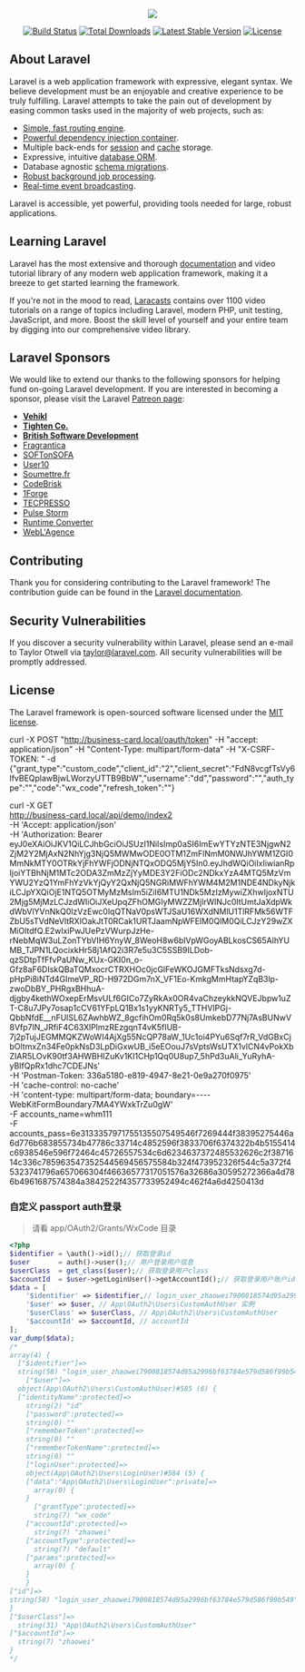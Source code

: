 <p align="center"><img src="https://laravel.com/assets/img/components/logo-laravel.svg"></p>

<p align="center">
<a href="https://travis-ci.org/laravel/framework"><img src="https://travis-ci.org/laravel/framework.svg" alt="Build Status"></a>
<a href="https://packagist.org/packages/laravel/framework"><img src="https://poser.pugx.org/laravel/framework/d/total.svg" alt="Total Downloads"></a>
<a href="https://packagist.org/packages/laravel/framework"><img src="https://poser.pugx.org/laravel/framework/v/stable.svg" alt="Latest Stable Version"></a>
<a href="https://packagist.org/packages/laravel/framework"><img src="https://poser.pugx.org/laravel/framework/license.svg" alt="License"></a>
</p>

## About Laravel

Laravel is a web application framework with expressive, elegant syntax. We believe development must be an enjoyable and creative experience to be truly fulfilling. Laravel attempts to take the pain out of development by easing common tasks used in the majority of web projects, such as:

- [Simple, fast routing engine](https://laravel.com/docs/routing).
- [Powerful dependency injection container](https://laravel.com/docs/container).
- Multiple back-ends for [session](https://laravel.com/docs/session) and [cache](https://laravel.com/docs/cache) storage.
- Expressive, intuitive [database ORM](https://laravel.com/docs/eloquent).
- Database agnostic [schema migrations](https://laravel.com/docs/migrations).
- [Robust background job processing](https://laravel.com/docs/queues).
- [Real-time event broadcasting](https://laravel.com/docs/broadcasting).

Laravel is accessible, yet powerful, providing tools needed for large, robust applications.

## Learning Laravel

Laravel has the most extensive and thorough [documentation](https://laravel.com/docs) and video tutorial library of any modern web application framework, making it a breeze to get started learning the framework.

If you're not in the mood to read, [Laracasts](https://laracasts.com) contains over 1100 video tutorials on a range of topics including Laravel, modern PHP, unit testing, JavaScript, and more. Boost the skill level of yourself and your entire team by digging into our comprehensive video library.

## Laravel Sponsors

We would like to extend our thanks to the following sponsors for helping fund on-going Laravel development. If you are interested in becoming a sponsor, please visit the Laravel [Patreon page](https://patreon.com/taylorotwell):

- **[Vehikl](https://vehikl.com/)**
- **[Tighten Co.](https://tighten.co)**
- **[British Software Development](https://www.britishsoftware.co)**
- [Fragrantica](https://www.fragrantica.com)
- [SOFTonSOFA](https://softonsofa.com/)
- [User10](https://user10.com)
- [Soumettre.fr](https://soumettre.fr/)
- [CodeBrisk](https://codebrisk.com)
- [1Forge](https://1forge.com)
- [TECPRESSO](https://tecpresso.co.jp/)
- [Pulse Storm](http://www.pulsestorm.net/)
- [Runtime Converter](http://runtimeconverter.com/)
- [WebL'Agence](https://weblagence.com/)

## Contributing

Thank you for considering contributing to the Laravel framework! The contribution guide can be found in the [Laravel documentation](https://laravel.com/docs/contributions).

## Security Vulnerabilities

If you discover a security vulnerability within Laravel, please send an e-mail to Taylor Otwell via [taylor@laravel.com](mailto:taylor@laravel.com). All security vulnerabilities will be promptly addressed.

## License

The Laravel framework is open-sourced software licensed under the [MIT license](https://opensource.org/licenses/MIT).


curl -X POST "http://business-card.local/oauth/token" -H "accept: application/json" -H "Content-Type: multipart/form-data" -H "X-CSRF-TOKEN: " -d {"grant_type":"custom_code","client_id":"2","client_secret":"FdN8vcgfTsVy6lfvBEQplawBjwLWorzyUTTB9BbW","username":"dd","password":"","auth_type":"","code":"wx_code","refresh_token":""}


curl -X GET \
  http://business-card.local/api/demo/index2 \
  -H 'Accept: application/json' \
  -H 'Authorization: Bearer eyJ0eXAiOiJKV1QiLCJhbGciOiJSUzI1NiIsImp0aSI6ImEwYTYzNTE3NjgwN2ZjM2Y2MjAxN2NhYjg3NjQ5MWMwODE0OTM1ZmFlNmM0NWJhYWM1ZGI0MmNkMTY0OTRkYjFhYWFjODNjNTQxODQ5MjY5In0.eyJhdWQiOiIxIiwianRpIjoiYTBhNjM1MTc2ODA3ZmMzZjYyMDE3Y2FiODc2NDkxYzA4MTQ5MzVmYWU2YzQ1YmFhYzVkYjQyY2QxNjQ5NGRiMWFhYWM4M2M1NDE4NDkyNjkiLCJpYXQiOjE1NTQ5OTMyMzMsIm5iZiI6MTU1NDk5MzIzMywiZXhwIjoxNTU2Mjg5MjMzLCJzdWIiOiJXeUpqZFhOMGIyMWZZMjlrWlNJc0ltUmtJaXdpWkdWbVlYVnNkQ0lzVzEwc0lqQTNaV0psWTJSaU16WXdNMlU1TlRFMk56WTFZbU5sTVdNeVltRXlOakJtT0RCak1URTJaamNpWFElM0QlM0QiLCJzY29wZXMiOltdfQ.E2wlxiPwJUePzVWurpJzHe-rNebMqW3uLZonTYbVIH6YnyW_8WeoH8w6blVpWGoyABLkosCS65AlhYUMB_TJPN1LQocixkHr58j1AfQ2i3R7e5u3C5SSB9ILDob-qzSDtpTfFfvPaUNw_KUx-GKI0n_o-Gfz8aF6DIskQBaTQMxocrCTRXHOc0jcGlFeWKOJGMFTksNdsxg7d-pHpPi8iNTd4GImeVP_RD-H972DGm7nX_VF1Eo-KmkgMmHtapYZqB3lp-zwoDbBY_PHRgxBHhuA-djgby4kethWOxepErMsvULf6GICo7ZyRkAx0OR4vaChzeykkNQVEJbpw1uZT-C8u7JPy7osap1cCV61YFpLQ1Bx1s1yyKNRTy5_TTHVIPGj-QbbNfdE__nFUlSL6ZAwhbWZ_8gcfihOm0Rq5k0s8UmkebD77Nj7AsBUNwV8Vfp7lN_JRfiF4C63XlPlmzREzgqnT4vK5fIUB-7j2pTujJEGMMQKZWoWI4AjXg55NcQP78aW_1Uc1oi4PYu6Sqf7rR_VdGBxCjbOltmxZn34Fe0pkNsD3LpDiGxwUB_i5eEOouJ7sVptsWsUTX1vlCN4vPokXbZIAR5LOvK90tf3AHWBHIZuKv1KI1CHp1Qq0U8up7_5hPd3uAli_YuRyhA-yBIfQpRx1dhc7CDEJNs' \
  -H 'Postman-Token: 336a5180-e819-4947-8e21-0e9a270f0975' \
  -H 'cache-control: no-cache' \
  -H 'content-type: multipart/form-data; boundary=----WebKitFormBoundary7MA4YWxkTrZu0gW' \
  -F accounts_name=whm111 \
  -F accounts_pass=6e3133357971755135507549546f7269444f38395275446a6d776b683855734b47786c33714c4852596f3833706f6374322b4b5155414c6938546e596f72464c45726557534c6d6234637372485532626c2f3871614c336c785963547352544569456575584b324f473952326f544c5a372f45323741796a657066304f46636577317051576a32686a30595272366a4d786b4961687574384a3842522f4357733952494c462f4a6d4250413d
  
### 自定义 passport auth登录
> 请看 app/OAuth2/Grants/WxCode 目录
```php
<?php
$identifier = \auth()->id();// 获取登录id
$user       = auth()->user();// 用户登录用户信息
$userClass  = get_class($user);// 获取登录用户class
$accountId  = $user->getLoginUser()->getAccountId();// 获取登录用户账户id
$data = [
    '$identifier' => $identifier,// login_user_zhaowei7900818574d95a2996bf63784e579d586f99b549
    '$user' => $user, // App\OAuth2\Users\CustomAuthUser 实例
    '$userClass' => $userClass, // App\OAuth2\Users\CustomAuthUser
    '$accountId' => $accountId, // accountId
];
var_dump($data);
/*
array(4) {
  ["$identifier"]=>
  string(58) "login_user_zhaowei7900818574d95a2996bf63784e579d586f99b549"
    ["$user"]=>
  object(App\OAuth2\Users\CustomAuthUser)#585 (6) {
  ["identityName":protected]=>
    string(2) "id"
    ["password":protected]=>
    string(0) ""
    ["rememberToken":protected]=>
    string(0) ""
    ["rememberTokenName":protected]=>
    string(0) ""
    ["loginUser":protected]=>
    object(App\OAuth2\Users\LoginUser)#584 (5) {
    ["data":"App\OAuth2\Users\LoginUser":private]=>
      array(0) {
    }
      ["grantType":protected]=>
      string(7) "wx_code"
    ["accountId":protected]=>
      string(7) "zhaowei"
    ["accountType":protected]=>
      string(7) "default"
    ["params":protected]=>
      array(0) {
    }
    }
["id"]=>
string(58) "login_user_zhaowei7900818574d95a2996bf63784e579d586f99b549"
}
["$userClass"]=>
  string(31) "App\OAuth2\Users\CustomAuthUser"
["$accountId"]=>
  string(7) "zhaowei"
}
*/
```
